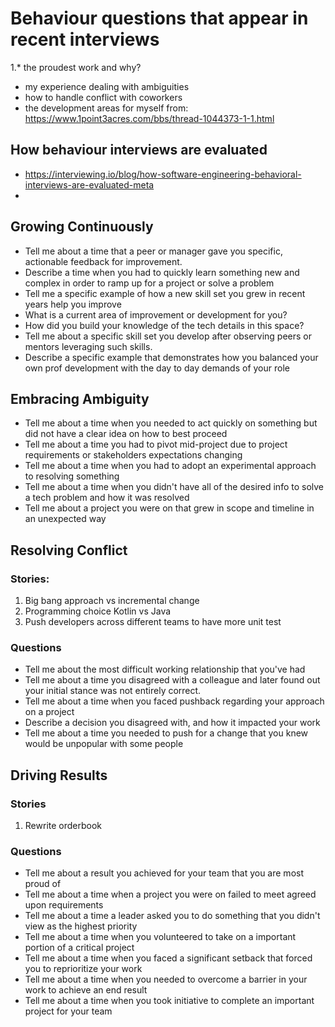 # Behaviour questions that appear in recent interviews
1.* the proudest work and why?
* my experience dealing with ambiguities
* how to handle conflict with coworkers
* the development areas for myself
from: https://www.1point3acres.com/bbs/thread-1044373-1-1.html

## How behaviour interviews are evaluated
- https://interviewing.io/blog/how-software-engineering-behavioral-interviews-are-evaluated-meta
- 
## Growing Continuously 
- Tell me about a time that a peer or manager gave you specific, actionable feedback for improvement.
- Describe a time when you had to quickly learn something new and complex in order to ramp up for a project or solve a problem
- Tell me a specific example of how a new skill set you grew in recent years help you improve
- What is a current area of improvement or development for you?
- How did you build your knowledge of the tech details in this space?
- Tell me about a specific skill set you develop after observing peers or mentors leveraging such skills.
- Describe a specific example that demonstrates how you balanced your own prof development with the day to day demands of your role

## Embracing Ambiguity 
- Tell me about a time when you needed to act quickly on something but did not have a clear idea on how to best proceed
- Tell me about a time you had to pivot mid-project due to project requirements or stakeholders expectations changing
- Tell me about a time when you had to adopt an experimental approach to resolving something
- Tell me about a time when you didn't have all of the desired info to solve a tech problem and how it was resolved
- Tell me about a project you were on that grew in scope and timeline in an unexpected way

## Resolving Conflict 
### Stories:
1. Big bang approach vs incremental change
2. Programming choice Kotlin vs Java
3. Push developers across different teams to have more unit test

### Questions
- Tell me about the most difficult working relationship that you've had
- Tell me about a time you disagreed with a colleague and later found out your initial stance was not entirely correct.
- Tell me about a time when you faced pushback regarding your approach on a project
- Describe a decision you disagreed with, and how it impacted your work
- Tell me about a time you needed to push for a change that you knew would be unpopular with some people

## Driving Results
### Stories
1. Rewrite orderbook

### Questions
- Tell me about a result you achieved for your team that you are most proud of
- Tell me about a time when a project you were on failed to meet agreed upon requirements
- Tell me about a time a leader asked you to do something that you didn't view as the highest priority
- Tell me about a time when you volunteered to take on a important portion of a critical project
- Tell me about a time when you faced a significant setback that forced you to reprioritize your work
- Tell me about a time when you needed to overcome a barrier in your work to achieve an end result
- Tell me about a time when you took initiative to complete an important project for your team
